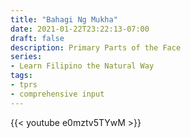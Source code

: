 ```yaml
---
title: "Bahagi Ng Mukha"
date: 2021-01-22T23:22:13-07:00
draft: false
description: Primary Parts of the Face
series:
- Learn Filipino the Natural Way
tags:
- tprs
- comprehensive input
---
```




{{< youtube e0mztv5TYwM >}}